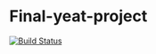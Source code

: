 # Final-yeat-project
[![Build Status](https://travis-ci.com/noobsmatr619/Final-year-project.svg?token=HdokGm7zE5bQRvrn3zBx&branch=main)](https://travis-ci.com/noobsmatr619/Final-year-project)